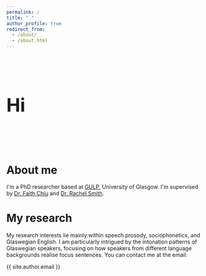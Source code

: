 ```yaml
---
permalink: /
title: " "
author_profile: true
redirect_from: 
  - /about/
  - /about.html
---
```


<br>
<br>

<h1 style="font-size: 48px;">Hi</h1>

<br>
<br>
<br>

About me
=====
I'm a PhD researcher based at [GULP](https://www.gla.ac.uk/schools/critical/aboutus/resources/gulp/), University of Glasgow. I'm supervised by [Dr. Faith Chiu](https://www.gla.ac.uk/schools/critical/staff/faithchiu/) and [Dr. Rachel Smith](https://www.gla.ac.uk/schools/critical/staff/rachelsmith/).

My research
======
My research interests lie mainly within speech prosody, sociophonetics, and Glaswegian English. I am particularly intrigued by the intonation patterns of Glaswegian speakers, focusing on how speakers from different language backgrounds realise focus sentences.
You can contact me at the email: <p>{{ site.author.email }}</p>

